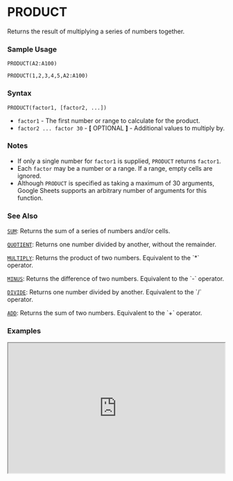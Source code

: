 # PRODUCT

Returns the result of multiplying a series of numbers together.

### Sample Usage

`PRODUCT(A2:A100)`

`PRODUCT(1,2,3,4,5,A2:A100)`

### Syntax

`PRODUCT(factor1, [factor2, ...])`

* `factor1` - The first number or range to calculate for the product.
* `factor2 ... factor 30` - **[** OPTIONAL **]** - Additional values to multiply by.

### Notes

* If only a single number for `factor1` is supplied, `PRODUCT` returns `factor1`.
* Each `factor` may be a number or a range. If a range, empty cells are ignored.
* Although `PRODUCT` is specified as taking a maximum of 30 arguments, Google Sheets supports an arbitrary number of arguments for this function.

### See Also

[`SUM`](https://support.google.com/docs/answer/3093669): Returns the sum of a series of numbers and/or cells.

[`QUOTIENT`](https://support.google.com/docs/answer/3093436): Returns one number divided by another, without the remainder.

[`MULTIPLY`](https://support.google.com/docs/answer/3093978): Returns the product of two numbers. Equivalent to the \`\*\` operator.

[`MINUS`](https://support.google.com/docs/answer/3093977): Returns the difference of two numbers. Equivalent to the \`-\` operator.

[`DIVIDE`](https://support.google.com/docs/answer/3093973): Returns one number divided by another. Equivalent to the \`/\` operator.

[`ADD`](https://support.google.com/docs/answer/3093590): Returns the sum of two numbers. Equivalent to the \`+\` operator.

### Examples

<iframe height="300" src="https://docs.google.com/spreadsheet/pub?key=0As3tAuweYU9QdGlESkIxRHNXMm5JVVVScDl5R0FLWmc&output=html" width="500"></iframe>
